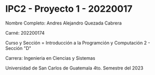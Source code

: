# IPC2 - Proyecto 1 - 20220017
Nombre Completo: Andres Alejandro Quezada Cabrera 

Carné: 202200174

Curso y Sección = Introducción a la Programción y Computación 2 - Sección "D"

Carrera: Ingenieria en Ciencias y Sistemas

Universidad de San Carlos de Guatemala 4to. Semestre del 2023
